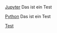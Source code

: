 
[Jupyter](Einträge/Jupyter.md) Das ist ein Test

[Python](Einträge/Python.md) Das ist ein Test

[Test](Einträge/Python2.md)
